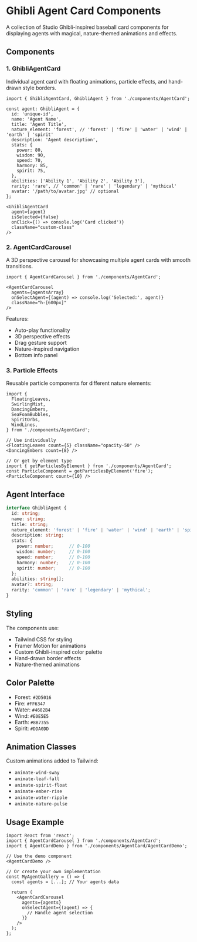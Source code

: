 # Ghibli Agent Card Components

A collection of Studio Ghibli-inspired baseball card components for displaying agents with magical, nature-themed animations and effects.

## Components

### 1. GhibliAgentCard
Individual agent card with floating animations, particle effects, and hand-drawn style borders.

```tsx
import { GhibliAgentCard, GhibliAgent } from './components/AgentCard';

const agent: GhibliAgent = {
  id: 'unique-id',
  name: 'Agent Name',
  title: 'Agent Title',
  nature_element: 'forest', // 'forest' | 'fire' | 'water' | 'wind' | 'earth' | 'spirit'
  description: 'Agent description',
  stats: {
    power: 80,
    wisdom: 90,
    speed: 70,
    harmony: 85,
    spirit: 75,
  },
  abilities: ['Ability 1', 'Ability 2', 'Ability 3'],
  rarity: 'rare', // 'common' | 'rare' | 'legendary' | 'mythical'
  avatar: '/path/to/avatar.jpg' // optional
};

<GhibliAgentCard
  agent={agent}
  isSelected={false}
  onClick={() => console.log('Card clicked')}
  className="custom-class"
/>
```

### 2. AgentCardCarousel
A 3D perspective carousel for showcasing multiple agent cards with smooth transitions.

```tsx
import { AgentCardCarousel } from './components/AgentCard';

<AgentCardCarousel
  agents={agentsArray}
  onSelectAgent={(agent) => console.log('Selected:', agent)}
  className="h-[600px]"
/>
```

Features:
- Auto-play functionality
- 3D perspective effects
- Drag gesture support
- Nature-inspired navigation
- Bottom info panel

### 3. Particle Effects
Reusable particle components for different nature elements:

```tsx
import {
  FloatingLeaves,
  SwirlingMist,
  DancingEmbers,
  SeaFoamBubbles,
  SpiritOrbs,
  WindLines,
} from './components/AgentCard';

// Use individually
<FloatingLeaves count={5} className="opacity-50" />
<DancingEmbers count={8} />

// Or get by element type
import { getParticlesByElement } from './components/AgentCard';
const ParticleComponent = getParticlesByElement('fire');
<ParticleComponent count={10} />
```

## Agent Interface

```typescript
interface GhibliAgent {
  id: string;
  name: string;
  title: string;
  nature_element: 'forest' | 'fire' | 'water' | 'wind' | 'earth' | 'spirit';
  description: string;
  stats: {
    power: number;      // 0-100
    wisdom: number;     // 0-100
    speed: number;      // 0-100
    harmony: number;    // 0-100
    spirit: number;     // 0-100
  };
  abilities: string[];
  avatar?: string;
  rarity: 'common' | 'rare' | 'legendary' | 'mythical';
}
```

## Styling

The components use:
- Tailwind CSS for styling
- Framer Motion for animations
- Custom Ghibli-inspired color palette
- Hand-drawn border effects
- Nature-themed animations

## Color Palette

- Forest: `#2D5016`
- Fire: `#FF6347`
- Water: `#4682B4`
- Wind: `#E0E5E5`
- Earth: `#8B7355`
- Spirit: `#DDA0DD`

## Animation Classes

Custom animations added to Tailwind:
- `animate-wind-sway`
- `animate-leaf-fall`
- `animate-spirit-float`
- `animate-ember-rise`
- `animate-water-ripple`
- `animate-nature-pulse`

## Usage Example

```tsx
import React from 'react';
import { AgentCardCarousel } from './components/AgentCard';
import { AgentCardDemo } from './components/AgentCard/AgentCardDemo';

// Use the demo component
<AgentCardDemo />

// Or create your own implementation
const MyAgentGallery = () => {
  const agents = [...]; // Your agents data
  
  return (
    <AgentCardCarousel
      agents={agents}
      onSelectAgent={(agent) => {
        // Handle agent selection
      }}
    />
  );
};
```